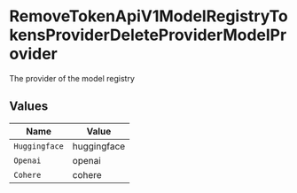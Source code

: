# RemoveTokenApiV1ModelRegistryTokensProviderDeleteProviderModelProvider

The provider of the model registry


## Values

| Name          | Value         |
| ------------- | ------------- |
| `Huggingface` | huggingface   |
| `Openai`      | openai        |
| `Cohere`      | cohere        |